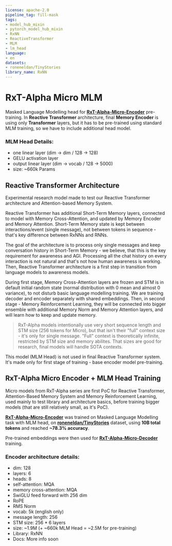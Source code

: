 ```yaml
---
license: apache-2.0
pipeline_tag: fill-mask
tags:
- model_hub_mixin
- pytorch_model_hub_mixin
- RxNN
- ReactiveTransformer
- MLM
- lm_head
language:
- en
datasets:
- roneneldan/TinyStories
library_name: RxNN
---
```


# RxT-Alpha Micro MLM
Masked Language Modelling head for [**RxT-Alpha-Micro-Encoder**](https://huggingface.co/ReactiveAI/RxT-Alpha-Micro-Encoder) pre-training. In
**Reactive Transformer** architecture, final **Memory Encoder** is using only **Transformer** layers, but it has to be pre-trained using standard
MLM training, so we have to include additional head model.

### MLM Head Details:
- one linear layer (dim -> dim / 128 -> 128)
- GELU activation layer
- output linear layer (dim -> vocab / 128 -> 5000)
- size: ~660k Params


## Reactive Transformer Architecture
Experimental research model made to test our Reactive Transformer architecture and Attention-based Memory System.

Reactive Transformer has additional Short-Term Memory layers, connected to model with Memory Cross-Attention, and updated by Memory Encoder and Memory Attention.
Short-Term Memory state is kept between interactions/event (single message), not between tokens in sequence - that's key difference between RxNNs and RNNs.

The goal of the architecture is to process only single messages and keep conversation history in Short-Term Memory - we believe, that this is the key requirement
for awareness and AGI. Processing all the chat history on every interaction is not natural and that's not how human awareness is working. Then, Reactive Transformer
architecture is a first step in transition from language models to awareness models.

During first stage, Memory Cross-Attention layers are frozen and STM is in default initial random state (normal distribution with 0 mean and almost 0 variance),
to not disturb basic language modelling training. We are training decoder and encoder separately with shared embeddings. Then, in second stage - Memory Reinforcement
Learning, they will be connected into bigger ensemble with additional Memory Norm and Memory Attention layers, and will learn how to keep and update memory.

> RxT-Alpha models intentionally use very short sequence length and STM size (256 tokens for Micro), but that isn't their "full" context size - it's only for single
> message. "Full" context is theoretically infinite, restricted by STM size and memory abilites. That sizes are good for research, final models will handle SOTA contexts.

This model (MLM Head) is not used in final Reactive Transformer system. It's made only for first stage of training - base encoder model pre-training.

## RxT-Alpha Micro Encoder + MLM Head Training
Micro models from RxT-Alpha series are first PoC for Reactive Transformer, Attention-Based Memory System and Memory Reinforcement Learning,
used mainly to test library and architecture basics, before training bigger models (that are still relatively small, as it's PoC).

[**RxT-Alpha-Micro-Encoder**](https://huggingface.co/ReactiveAI/RxT-Alpha-Micro-Encoder) was trained on Masked Language Modelling task with MLM head,
on [**roneneldan/TinyStories**](https://huggingface.co/datasets/roneneldan/TinyStories) dataset, using **10B total tokens** and reached **~78.3% accuracy**.

Pre-trained embeddings were then used for [**RxT-Alpha-Micro-Decoder**](https://huggingface.co/ReactiveAI/RxT-Alpha-Micro-Decoder) training.

### Encoder architecture details:
- dim: 128
- layers: 6
- heads: 8
- self-attention: MQA
- memory cross-attention: MQA
- SwiGLU feed forward with 256 dim
- RoPE
- RMS Norm
- vocab: 5k (english only)
- message length: 256
- STM size: 256 * 6 layers
- size: ~1.9M (+ ~660k MLM Head = ~2.5M for pre-training)
- Library: RxNN
- Docs: More info soon